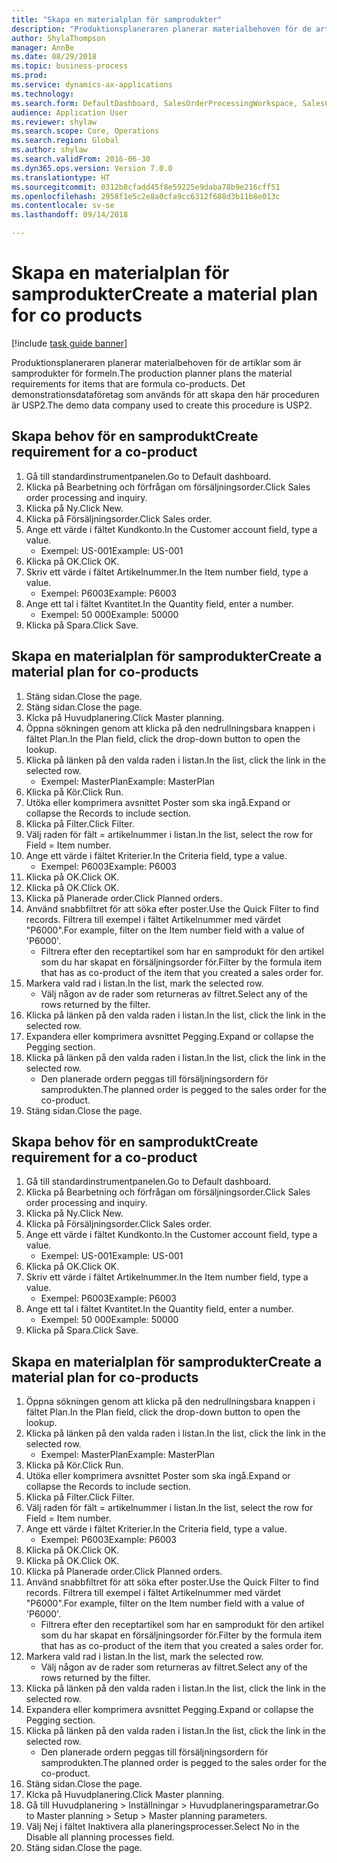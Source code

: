 ```yaml
--- 
title: "Skapa en materialplan för samprodukter"
description: "Produktionsplaneraren planerar materialbehoven för de artiklar som är samprodukter för formeln."
author: ShylaThompson
manager: AnnBe
ms.date: 08/29/2018
ms.topic: business-process
ms.prod: 
ms.service: dynamics-ax-applications
ms.technology: 
ms.search.form: DefaultDashboard, SalesOrderProcessingWorkspace, SalesCreateOrder, SalesTable, ReqCreatePlanWorkspace, ReqTransPlanCard, SysQueryForm, ReqTransPo
audience: Application User
ms.reviewer: shylaw
ms.search.scope: Core, Operations
ms.search.region: Global
ms.author: shylaw
ms.search.validFrom: 2016-06-30
ms.dyn365.ops.version: Version 7.0.0
ms.translationtype: HT
ms.sourcegitcommit: 0312b8cfadd45f8e59225e9daba78b9e216cff51
ms.openlocfilehash: 2958f1e5c2e8a0cfa9cc6312f688d3b11b8e013c
ms.contentlocale: sv-se
ms.lasthandoff: 09/14/2018

---
```

# <a name="create-a-material-plan-for-co-products"></a><span data-ttu-id="42d30-103">Skapa en materialplan för samprodukter</span><span class="sxs-lookup"><span data-stu-id="42d30-103">Create a material plan for co products</span></span>

[!include [task guide banner](../../includes/task-guide-banner.md)]

<span data-ttu-id="42d30-104">Produktionsplaneraren planerar materialbehoven för de artiklar som är samprodukter för formeln.</span><span class="sxs-lookup"><span data-stu-id="42d30-104">The production planner plans the material requirements for items that are formula co-products.</span></span> <span data-ttu-id="42d30-105">Det demonstrationsdataföretag som används för att skapa den här proceduren är USP2.</span><span class="sxs-lookup"><span data-stu-id="42d30-105">The demo data company used to create this procedure is USP2.</span></span>


## <a name="create-requirement-for-a-co-product"></a><span data-ttu-id="42d30-106">Skapa behov för en samprodukt</span><span class="sxs-lookup"><span data-stu-id="42d30-106">Create requirement for a co-product</span></span>
1. <span data-ttu-id="42d30-107">Gå till standardinstrumentpanelen.</span><span class="sxs-lookup"><span data-stu-id="42d30-107">Go to Default dashboard.</span></span>
2. <span data-ttu-id="42d30-108">Klicka på Bearbetning och förfrågan om försäljningsorder.</span><span class="sxs-lookup"><span data-stu-id="42d30-108">Click Sales order processing and inquiry.</span></span>
3. <span data-ttu-id="42d30-109">Klicka på Ny.</span><span class="sxs-lookup"><span data-stu-id="42d30-109">Click New.</span></span>
4. <span data-ttu-id="42d30-110">Klicka på Försäljningsorder.</span><span class="sxs-lookup"><span data-stu-id="42d30-110">Click Sales order.</span></span>
5. <span data-ttu-id="42d30-111">Ange ett värde i fältet Kundkonto.</span><span class="sxs-lookup"><span data-stu-id="42d30-111">In the Customer account field, type a value.</span></span>
    * <span data-ttu-id="42d30-112">Exempel: US-001</span><span class="sxs-lookup"><span data-stu-id="42d30-112">Example: US-001</span></span>  
6. <span data-ttu-id="42d30-113">Klicka på OK.</span><span class="sxs-lookup"><span data-stu-id="42d30-113">Click OK.</span></span>
7. <span data-ttu-id="42d30-114">Skriv ett värde i fältet Artikelnummer.</span><span class="sxs-lookup"><span data-stu-id="42d30-114">In the Item number field, type a value.</span></span>
    * <span data-ttu-id="42d30-115">Exempel: P6003</span><span class="sxs-lookup"><span data-stu-id="42d30-115">Example: P6003</span></span>  
8. <span data-ttu-id="42d30-116">Ange ett tal i fältet Kvantitet.</span><span class="sxs-lookup"><span data-stu-id="42d30-116">In the Quantity field, enter a number.</span></span>
    * <span data-ttu-id="42d30-117">Exempel: 50 000</span><span class="sxs-lookup"><span data-stu-id="42d30-117">Example: 50000</span></span>  
9. <span data-ttu-id="42d30-118">Klicka på Spara.</span><span class="sxs-lookup"><span data-stu-id="42d30-118">Click Save.</span></span>

## <a name="create-a-material-plan-for-co-products"></a><span data-ttu-id="42d30-119">Skapa en materialplan för samprodukter</span><span class="sxs-lookup"><span data-stu-id="42d30-119">Create a material plan for co-products</span></span>
1. <span data-ttu-id="42d30-120">Stäng sidan.</span><span class="sxs-lookup"><span data-stu-id="42d30-120">Close the page.</span></span>
2. <span data-ttu-id="42d30-121">Stäng sidan.</span><span class="sxs-lookup"><span data-stu-id="42d30-121">Close the page.</span></span>
3. <span data-ttu-id="42d30-122">Klcka på Huvudplanering.</span><span class="sxs-lookup"><span data-stu-id="42d30-122">Click Master planning.</span></span>
4. <span data-ttu-id="42d30-123">Öppna sökningen genom att klicka på den nedrullningsbara knappen i fältet Plan.</span><span class="sxs-lookup"><span data-stu-id="42d30-123">In the Plan field, click the drop-down button to open the lookup.</span></span>
5. <span data-ttu-id="42d30-124">Klicka på länken på den valda raden i listan.</span><span class="sxs-lookup"><span data-stu-id="42d30-124">In the list, click the link in the selected row.</span></span>
    * <span data-ttu-id="42d30-125">Exempel: MasterPlan</span><span class="sxs-lookup"><span data-stu-id="42d30-125">Example: MasterPlan</span></span>  
6. <span data-ttu-id="42d30-126">Klicka på Kör.</span><span class="sxs-lookup"><span data-stu-id="42d30-126">Click Run.</span></span>
7. <span data-ttu-id="42d30-127">Utöka eller komprimera avsnittet Poster som ska ingå.</span><span class="sxs-lookup"><span data-stu-id="42d30-127">Expand or collapse the Records to include section.</span></span>
8. <span data-ttu-id="42d30-128">Klicka på Filter.</span><span class="sxs-lookup"><span data-stu-id="42d30-128">Click Filter.</span></span>
9. <span data-ttu-id="42d30-129">Välj raden för fält = artikelnummer i listan.</span><span class="sxs-lookup"><span data-stu-id="42d30-129">In the list, select the row for Field = Item number.</span></span>
10. <span data-ttu-id="42d30-130">Ange ett värde i fältet Kriterier.</span><span class="sxs-lookup"><span data-stu-id="42d30-130">In the Criteria field, type a value.</span></span>
    * <span data-ttu-id="42d30-131">Exempel: P6003</span><span class="sxs-lookup"><span data-stu-id="42d30-131">Example: P6003</span></span>  
11. <span data-ttu-id="42d30-132">Klicka på OK.</span><span class="sxs-lookup"><span data-stu-id="42d30-132">Click OK.</span></span>
12. <span data-ttu-id="42d30-133">Klicka på OK.</span><span class="sxs-lookup"><span data-stu-id="42d30-133">Click OK.</span></span>
13. <span data-ttu-id="42d30-134">Klicka på Planerade order.</span><span class="sxs-lookup"><span data-stu-id="42d30-134">Click Planned orders.</span></span>
14. <span data-ttu-id="42d30-135">Använd snabbfiltret för att söka efter poster.</span><span class="sxs-lookup"><span data-stu-id="42d30-135">Use the Quick Filter to find records.</span></span> <span data-ttu-id="42d30-136">Filtrera till exempel i fältet Artikelnummer med värdet "P6000".</span><span class="sxs-lookup"><span data-stu-id="42d30-136">For example, filter on the Item number field with a value of 'P6000'.</span></span>
    * <span data-ttu-id="42d30-137">Filtrera efter den receptartikel som har en samprodukt för den artikel som du har skapat en försäljningsorder för.</span><span class="sxs-lookup"><span data-stu-id="42d30-137">Filter by the formula item that has as co-product of the item that you created a sales order for.</span></span>  
15. <span data-ttu-id="42d30-138">Markera vald rad i listan.</span><span class="sxs-lookup"><span data-stu-id="42d30-138">In the list, mark the selected row.</span></span>
    * <span data-ttu-id="42d30-139">Välj någon av de rader som returneras av filtret.</span><span class="sxs-lookup"><span data-stu-id="42d30-139">Select any of the rows returned by the filter.</span></span>  
16. <span data-ttu-id="42d30-140">Klicka på länken på den valda raden i listan.</span><span class="sxs-lookup"><span data-stu-id="42d30-140">In the list, click the link in the selected row.</span></span>
17. <span data-ttu-id="42d30-141">Expandera eller komprimera avsnittet Pegging.</span><span class="sxs-lookup"><span data-stu-id="42d30-141">Expand or collapse the Pegging section.</span></span>
18. <span data-ttu-id="42d30-142">Klicka på länken på den valda raden i listan.</span><span class="sxs-lookup"><span data-stu-id="42d30-142">In the list, click the link in the selected row.</span></span>
    * <span data-ttu-id="42d30-143">Den planerade ordern peggas till försäljningsordern för samprodukten.</span><span class="sxs-lookup"><span data-stu-id="42d30-143">The planned order is pegged to the sales order for the co-product.</span></span>  
19. <span data-ttu-id="42d30-144">Stäng sidan.</span><span class="sxs-lookup"><span data-stu-id="42d30-144">Close the page.</span></span>

## <a name="create-requirement-for-a-co-product"></a><span data-ttu-id="42d30-145">Skapa behov för en samprodukt</span><span class="sxs-lookup"><span data-stu-id="42d30-145">Create requirement for a co-product</span></span>
1. <span data-ttu-id="42d30-146">Gå till standardinstrumentpanelen.</span><span class="sxs-lookup"><span data-stu-id="42d30-146">Go to Default dashboard.</span></span>
2. <span data-ttu-id="42d30-147">Klicka på Bearbetning och förfrågan om försäljningsorder.</span><span class="sxs-lookup"><span data-stu-id="42d30-147">Click Sales order processing and inquiry.</span></span>
3. <span data-ttu-id="42d30-148">Klicka på Ny.</span><span class="sxs-lookup"><span data-stu-id="42d30-148">Click New.</span></span>
4. <span data-ttu-id="42d30-149">Klicka på Försäljningsorder.</span><span class="sxs-lookup"><span data-stu-id="42d30-149">Click Sales order.</span></span>
5. <span data-ttu-id="42d30-150">Ange ett värde i fältet Kundkonto.</span><span class="sxs-lookup"><span data-stu-id="42d30-150">In the Customer account field, type a value.</span></span>
    * <span data-ttu-id="42d30-151">Exempel: US-001</span><span class="sxs-lookup"><span data-stu-id="42d30-151">Example: US-001</span></span>  
6. <span data-ttu-id="42d30-152">Klicka på OK.</span><span class="sxs-lookup"><span data-stu-id="42d30-152">Click OK.</span></span>
7. <span data-ttu-id="42d30-153">Skriv ett värde i fältet Artikelnummer.</span><span class="sxs-lookup"><span data-stu-id="42d30-153">In the Item number field, type a value.</span></span>
    * <span data-ttu-id="42d30-154">Exempel: P6003</span><span class="sxs-lookup"><span data-stu-id="42d30-154">Example: P6003</span></span>  
8. <span data-ttu-id="42d30-155">Ange ett tal i fältet Kvantitet.</span><span class="sxs-lookup"><span data-stu-id="42d30-155">In the Quantity field, enter a number.</span></span>
    * <span data-ttu-id="42d30-156">Exempel: 50 000</span><span class="sxs-lookup"><span data-stu-id="42d30-156">Example: 50000</span></span>  
9. <span data-ttu-id="42d30-157">Klicka på Spara.</span><span class="sxs-lookup"><span data-stu-id="42d30-157">Click Save.</span></span>

## <a name="create-a-material-plan-for-co-products"></a><span data-ttu-id="42d30-158">Skapa en materialplan för samprodukter</span><span class="sxs-lookup"><span data-stu-id="42d30-158">Create a material plan for co-products</span></span>
1. <span data-ttu-id="42d30-159">Öppna sökningen genom att klicka på den nedrullningsbara knappen i fältet Plan.</span><span class="sxs-lookup"><span data-stu-id="42d30-159">In the Plan field, click the drop-down button to open the lookup.</span></span>
2. <span data-ttu-id="42d30-160">Klicka på länken på den valda raden i listan.</span><span class="sxs-lookup"><span data-stu-id="42d30-160">In the list, click the link in the selected row.</span></span>
    * <span data-ttu-id="42d30-161">Exempel: MasterPlan</span><span class="sxs-lookup"><span data-stu-id="42d30-161">Example: MasterPlan</span></span>  
3. <span data-ttu-id="42d30-162">Klicka på Kör.</span><span class="sxs-lookup"><span data-stu-id="42d30-162">Click Run.</span></span>
4. <span data-ttu-id="42d30-163">Utöka eller komprimera avsnittet Poster som ska ingå.</span><span class="sxs-lookup"><span data-stu-id="42d30-163">Expand or collapse the Records to include section.</span></span>
5. <span data-ttu-id="42d30-164">Klicka på Filter.</span><span class="sxs-lookup"><span data-stu-id="42d30-164">Click Filter.</span></span>
6. <span data-ttu-id="42d30-165">Välj raden för fält = artikelnummer i listan.</span><span class="sxs-lookup"><span data-stu-id="42d30-165">In the list, select the row for Field = Item number.</span></span>
7. <span data-ttu-id="42d30-166">Ange ett värde i fältet Kriterier.</span><span class="sxs-lookup"><span data-stu-id="42d30-166">In the Criteria field, type a value.</span></span>
    * <span data-ttu-id="42d30-167">Exempel: P6003</span><span class="sxs-lookup"><span data-stu-id="42d30-167">Example: P6003</span></span>  
8. <span data-ttu-id="42d30-168">Klicka på OK.</span><span class="sxs-lookup"><span data-stu-id="42d30-168">Click OK.</span></span>
9. <span data-ttu-id="42d30-169">Klicka på OK.</span><span class="sxs-lookup"><span data-stu-id="42d30-169">Click OK.</span></span>
10. <span data-ttu-id="42d30-170">Klicka på Planerade order.</span><span class="sxs-lookup"><span data-stu-id="42d30-170">Click Planned orders.</span></span>
11. <span data-ttu-id="42d30-171">Använd snabbfiltret för att söka efter poster.</span><span class="sxs-lookup"><span data-stu-id="42d30-171">Use the Quick Filter to find records.</span></span> <span data-ttu-id="42d30-172">Filtrera till exempel i fältet Artikelnummer med värdet "P6000".</span><span class="sxs-lookup"><span data-stu-id="42d30-172">For example, filter on the Item number field with a value of 'P6000'.</span></span>
    * <span data-ttu-id="42d30-173">Filtrera efter den receptartikel som har en samprodukt för den artikel som du har skapat en försäljningsorder för.</span><span class="sxs-lookup"><span data-stu-id="42d30-173">Filter by the formula item that has as co-product of the item that you created a sales order for.</span></span>  
12. <span data-ttu-id="42d30-174">Markera vald rad i listan.</span><span class="sxs-lookup"><span data-stu-id="42d30-174">In the list, mark the selected row.</span></span>
    * <span data-ttu-id="42d30-175">Välj någon av de rader som returneras av filtret.</span><span class="sxs-lookup"><span data-stu-id="42d30-175">Select any of the rows returned by the filter.</span></span>  
13. <span data-ttu-id="42d30-176">Klicka på länken på den valda raden i listan.</span><span class="sxs-lookup"><span data-stu-id="42d30-176">In the list, click the link in the selected row.</span></span>
14. <span data-ttu-id="42d30-177">Expandera eller komprimera avsnittet Pegging.</span><span class="sxs-lookup"><span data-stu-id="42d30-177">Expand or collapse the Pegging section.</span></span>
15. <span data-ttu-id="42d30-178">Klicka på länken på den valda raden i listan.</span><span class="sxs-lookup"><span data-stu-id="42d30-178">In the list, click the link in the selected row.</span></span>
    * <span data-ttu-id="42d30-179">Den planerade ordern peggas till försäljningsordern för samprodukten.</span><span class="sxs-lookup"><span data-stu-id="42d30-179">The planned order is pegged to the sales order for the co-product.</span></span>  
16. <span data-ttu-id="42d30-180">Stäng sidan.</span><span class="sxs-lookup"><span data-stu-id="42d30-180">Close the page.</span></span>
17. <span data-ttu-id="42d30-181">Klcka på Huvudplanering.</span><span class="sxs-lookup"><span data-stu-id="42d30-181">Click Master planning.</span></span>
18. <span data-ttu-id="42d30-182">Gå till Huvudplanering > Inställningar > Huvudplaneringsparametrar.</span><span class="sxs-lookup"><span data-stu-id="42d30-182">Go to Master planning > Setup > Master planning parameters.</span></span>
19. <span data-ttu-id="42d30-183">Välj Nej i fältet Inaktivera alla planeringsprocesser.</span><span class="sxs-lookup"><span data-stu-id="42d30-183">Select No in the Disable all planning processes field.</span></span>
20. <span data-ttu-id="42d30-184">Stäng sidan.</span><span class="sxs-lookup"><span data-stu-id="42d30-184">Close the page.</span></span>


